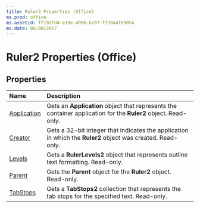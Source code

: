 ```yaml
---
title: Ruler2 Properties (Office)
ms.prod: office
ms.assetid: ff192fd4-a10e-4906-b707-ff39a4f69054
ms.date: 06/08/2017
---
```



# Ruler2 Properties (Office)

## Properties



|**Name**|**Description**|
|:-----|:-----|
|[Application](ruler2-application-property-office.md)|Gets an **Application** object that represents the container application for the **Ruler2** object. Read-only.|
|[Creator](ruler2-creator-property-office.md)|Gets a 32-bit integer that indicates the application in which the **Ruler2** object was created. Read-only.|
|[Levels](ruler2-levels-property-office.md)|Gets a **RulerLevels2** object that represents outline text formatting. Read-only.|
|[Parent](ruler2-parent-property-office.md)|Gets the **Parent** object for the **Ruler2** object. Read-only.|
|[TabStops](ruler2-tabstops-property-office.md)|Gets a **TabStops2** collection that represents the tab stops for the specified text. Read-only.|

